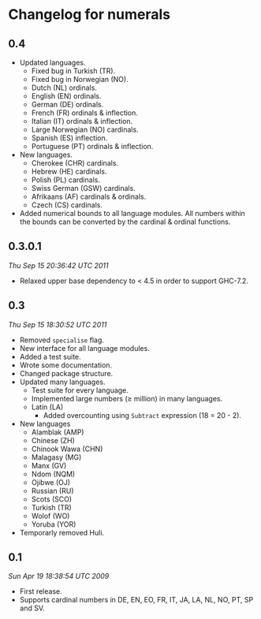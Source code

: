 Changelog for numerals
======================


0.4
---

- Updated languages.
  + Fixed bug in Turkish (TR).
  + Fixed bug in Norwegian (NO).
  + Dutch (NL) ordinals.
  + English (EN) ordinals.
  + German (DE) ordinals.
  + French (FR) ordinals & inflection.
  + Italian (IT) ordinals & inflection.
  + Large Norwegian (NO) cardinals.
  + Spanish (ES) inflection.
  + Portuguese (PT) ordinals & inflection.
- New languages.
  + Cherokee (CHR) cardinals.
  + Hebrew (HE) cardinals.
  + Polish (PL) cardinals.
  + Swiss German (GSW) cardinals.
  + Afrikaans (AF) cardinals & ordinals.
  + Czech (CS) cardinals.
- Added numerical bounds to all language modules. All numbers within the bounds
  can be converted by the cardinal & ordinal functions.


0.3.0.1
-------

*Thu Sep 15 20:36:42 UTC 2011*

- Relaxed upper base dependency to < 4.5 in order to support GHC-7.2.


0.3
---

*Thu Sep 15 18:30:52 UTC 2011*

- Removed `specialise` flag.
- New interface for all language modules.
- Added a test suite.
- Wrote some documentation.
- Changed package structure.
- Updated many languages.
  + Test suite for every language.
  + Implemented large numbers (≥ million) in many languages.
  + Latin (LA)
    - Added overcounting using `Subtract` expression (18 = 20 - 2).
- New languages
  + Alamblak (AMP)
  + Chinese (ZH)
  + Chinook Wawa (CHN)
  + Malagasy (MG)
  + Manx (GV)
  + Ndom (NQM)
  + Ojibwe (OJ)
  + Russian (RU)
  + Scots (SCO)
  + Turkish (TR)
  + Wolof (WO)
  + Yoruba (YOR)
- Temporarly removed Huli.


0.1
---

*Sun Apr 19 18:38:54 UTC 2009*

- First release.
- Supports cardinal numbers in DE, EN, EO, FR, IT, JA, LA, NL, NO, PT, SP and
  SV.
